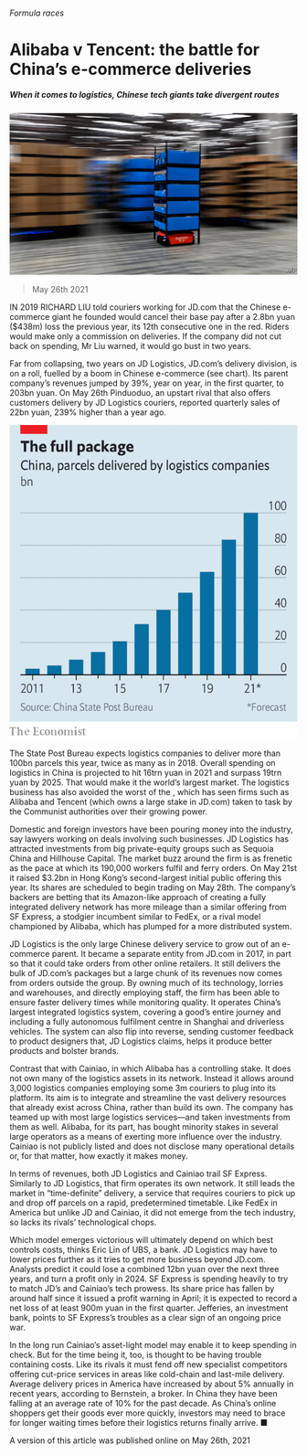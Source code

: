 ###### Formula races

# Alibaba v Tencent: the battle for China’s e-commerce deliveries 

##### When it comes to logistics, Chinese tech giants take divergent routes 

![image](images/20210529_wbp501.jpg) 

> May 26th 2021 

IN 2019 RICHARD LIU told couriers working for JD.com that the Chinese e-commerce giant he founded would cancel their base pay after a 2.8bn yuan ($438m) loss the previous year, its 12th consecutive one in the red. Riders would make only a commission on deliveries. If the company did not cut back on spending, Mr Liu warned, it would go bust in two years.

Far from collapsing, two years on JD Logistics, JD.com’s delivery division, is on a roll, fuelled by a boom in Chinese e-commerce (see chart). Its parent company’s revenues jumped by 39%, year on year, in the first quarter, to 203bn yuan. On May 26th Pinduoduo, an upstart rival that also offers customers delivery by JD Logistics couriers, reported quarterly sales of 22bn yuan, 239% higher than a year ago.

![image](images/20210529_wbc395.png) 


The State Post Bureau expects logistics companies to deliver more than 100bn parcels this year, twice as many as in 2018. Overall spending on logistics in China is projected to hit 16trn yuan in 2021 and surpass 19trn yuan by 2025. That would make it the world’s largest market. The logistics business has also avoided the worst of the , which has seen firms such as Alibaba and Tencent (which owns a large stake in JD.com) taken to task by the Communist authorities over their growing power.


Domestic and foreign investors have been pouring money into the industry, say lawyers working on deals involving such businesses. JD Logistics has attracted investments from big private-equity groups such as Sequoia China and Hillhouse Capital. The market buzz around the firm is as frenetic as the pace at which its 190,000 workers fulfil and ferry orders. On May 21st it raised $3.2bn in Hong Kong’s second-largest initial public offering this year. Its shares are scheduled to begin trading on May 28th. The company’s backers are betting that its Amazon-like approach of creating a fully integrated delivery network has more mileage than a similar offering from SF Express, a stodgier incumbent similar to FedEx, or a rival model championed by Alibaba, which has plumped for a more distributed system.

JD Logistics is the only large Chinese delivery service to grow out of an e-commerce parent. It became a separate entity from JD.com in 2017, in part so that it could take orders from other online retailers. It still delivers the bulk of JD.com’s packages but a large chunk of its revenues now comes from orders outside the group. By owning much of its technology, lorries and warehouses, and directly employing staff, the firm has been able to ensure faster delivery times while monitoring quality. It operates China’s largest integrated logistics system, covering a good’s entire journey and including a fully autonomous fulfilment centre in Shanghai and driverless vehicles. The system can also flip into reverse, sending customer feedback to product designers that, JD Logistics claims, helps it produce better products and bolster brands.

Contrast that with Cainiao, in which Alibaba has a controlling stake. It does not own many of the logistics assets in its network. Instead it allows around 3,000 logistics companies employing some 3m couriers to plug into its platform. Its aim is to integrate and streamline the vast delivery resources that already exist across China, rather than build its own. The company has teamed up with most large logistics services—and taken investments from them as well. Alibaba, for its part, has bought minority stakes in several large operators as a means of exerting more influence over the industry. Cainiao is not publicly listed and does not disclose many operational details or, for that matter, how exactly it makes money.

In terms of revenues, both JD Logistics and Cainiao trail SF Express. Similarly to JD Logistics, that firm operates its own network. It still leads the market in “time-definite” delivery, a service that requires couriers to pick up and drop off parcels on a rapid, predetermined timetable. Like FedEx in America but unlike JD and Cainiao, it did not emerge from the tech industry, so lacks its rivals’ technological chops.

Which model emerges victorious will ultimately depend on which best controls costs, thinks Eric Lin of UBS, a bank. JD Logistics may have to lower prices further as it tries to get more business beyond JD.com. Analysts predict it could lose a combined 12bn yuan over the next three years, and turn a profit only in 2024. SF Express is spending heavily to try to match JD’s and Cainiao’s tech prowess. Its share price has fallen by around half since it issued a profit warning in April; it is expected to record a net loss of at least 900m yuan in the first quarter. Jefferies, an investment bank, points to SF Express’s troubles as a clear sign of an ongoing price war.

In the long run Cainiao’s asset-light model may enable it to keep spending in check. But for the time being it, too, is thought to be having trouble containing costs. Like its rivals it must fend off new specialist competitors offering cut-price services in areas like cold-chain and last-mile delivery. Average delivery prices in America have increased by about 5% annually in recent years, according to Bernstein, a broker. In China they have been falling at an average rate of 10% for the past decade. As China’s online shoppers get their goods ever more quickly, investors may need to brace for longer waiting times before their logistics returns finally arrive. ■

A version of this article was published online on May 26th, 2021


